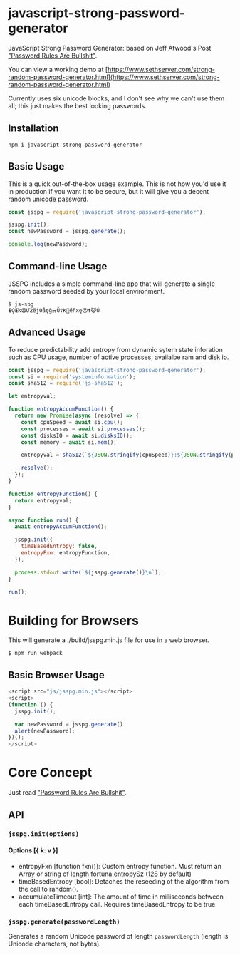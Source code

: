 # javascript-strong-password-generator

JavaScript Strong Password Generator: based on Jeff Atwood's Post ["Password Rules Are Bullshit"](https://blog.codinghorror.com/password-rules-are-bullshit/).

You can view a working demo at [https://www.sethserver.com/strong-random-password-generator.html](https://www.sethserver.com/strong-random-password-generator.html)

Currently uses six unicode blocks, and I don't see why we can't use them all; this just makes the best looking passwords.

## Installation

`npm i javascript-strong-password-generator`

## Basic Usage

This is a quick out-of-the-box usage example. This is not how you'd use it in production if you want it to be secure, but it will give you a decent random unicode password.

```javascript
const jsspg = require('javascript-strong-password-generator');

jsspg.init();
const newPassword = jsspg.generate();

console.log(newPassword);
```

## Command-line Usage

JSSPG includes a simple command-line app that will generate a single random password seeded by your local environment.

```shell
$ js-spg
ƗÇŒk😪Ư2ëjOåęğ⚎Ŭ☦Ƙ🙅ēňxę😣☨😺Ú
```

## Advanced Usage

To reduce predictability add entropy from dynamic sytem state inforation such as CPU usage, number of active processes, availalbe ram and disk io.

```javascript
const jsspg = require('javascript-strong-password-generator');
const si = require('systeminformation');
const sha512 = require('js-sha512');

let entropyval;

function entropyAccumFunction() {
  return new Promise(async (resolve) => {
    const cpuSpeed = await si.cpu();
    const processes = await si.processes();
    const disksIO = await si.disksIO();
    const memory = await si.mem();

    entropyval = sha512(`${JSON.stringify(cpuSpeed)}:${JSON.stringify(processes)}:${JSON.stringify(disksIO)}:${JSON.stringify(memory)}`);

    resolve();
  });
}

function entropyFunction() {
  return entropyval;
}

async function run() {
  await entropyAccumFunction();

  jsspg.init({
    timeBasedEntropy: false,
    entropyFxn: entropyFunction,
  });

  process.stdout.write(`${jsspg.generate()}\n`);
}

run();
```

# Building for Browsers

This will generate a ./build/jsspg.min.js file for use in a web browser.

```shell
$ npm run webpack
```

## Basic Browser Usage

```javascript
<script src="js/jsspg.min.js"></script>
<script>
(function () {
  jsspg.init();

  var newPassword = jsspg.generate()
  alert(newPassword);
})();
</script>
```

# Core Concept

Just read ["Password Rules Are Bullshit"](https://blog.codinghorror.com/password-rules-are-bullshit/).

## API

### `jsspg.init(options)`

#### Options [{ k: v }]

- entropyFxn [function fxn()]: Custom entropy function. Must return an Array or string of length fortuna.entropySz (128 by default)
- timeBasedEntropy [bool]: Detaches the reseeding of the algorithm from the call to random().
- accumulateTimeout [int]: The amount of time in milliseconds between each timeBasedEntropy call. Requires timeBasedEntropy to be true.

### `jsspg.generate(passwordLength)`

Generates a random Unicode password of length `passwordLength` (length is Unicode characters, not bytes).
